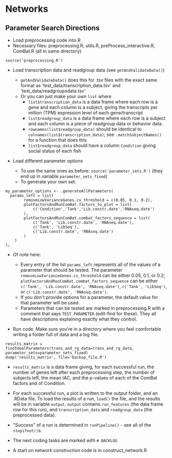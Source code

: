 # Networks

## Parameter Search Directions
- Load preprocessing code into R
- Necessary files: preprocessing.R, utils.R, preProcess_interactive.R, ComBat.R (all in same directory)
~~~
source('preprocessing.R')
~~~

- Load transcription data and readgroup data (see `getAndValidateData()`)
  - `getAndValidateData()` does this for .tsv files with the exact same format as 'test_data/transcription_data.tsv' and 'test_data/readgroupsdata.tsv'
  - Or you can just make your own `list` where
    - `list$transcription_data` is a data frame where each row is a gene and each column is a subject, giving the transcripts per million (TPM) expression level of each gene/transcript
    - `list$readgroup_data` is a data frame where each row is a subject and each column is a piece of readgroup data or behavior data.
    - `rownames(list$readgroup_data)` should be identical to `colnames(list$transcription_data)`; see `.matchSubjectNames()` for a function that does this
    - `list$readgroup_data` should have a column `Condition` giving social status of each fish

- Load different parameter options
  - To use the same ones as before: `source('parameter_sets.R')` (they end up in variable `parameter_sets_fixed`)
  - To generate your own set:
~~~
my_parameter_options <- .generateAllParameters(
  params_left = list(
 		removeLowVarianceGenes.cv_threshold = c(0.05, 0.1, 0.2),
		plotFactorsAndRunComBat.factors_to_plot = list(
			c('Condition','Tank','Lib.constr.date','RNAseq.date')
		),
		plotFactorsAndRunComBat.combat_factors_sequence = list(
			c('Tank', 'Lib.constr.date', 'RNAseq.date'),
			c('Tank', 'LibSeq'),
			c('Lib.constr.date', 'RNAseq.date')
		)
	)
);
~~~
  - Of note here:
    - Every entry of the list `params_left` represents all of the values of a parameter that should be tested. The parameter `removeLowVarianceGenes.cv_threshold` can be either 0.05, 0.1, or 0.2; `plotFactorsAndRunComBat.combat_factors_sequence` can be either `c('Tank', 'Lib.constr.date', 'RNAseq.date')`,  `c('Tank', 'LibSeq')`, or `c('Lib.constr.date', 'RNAseq.date')`.
    - If you don't provide options for a parameter, the default value for that parameter will be used.
    - Parameters that can be tested are marked in preprocessing.R with a comment that says `TEST_PARAMETER` (edit-find for these). They all have descriptions explaining exactly what they control.

- Run code. Make sure you're in a directory where you feel comfortable writing a folder full of data and a log file.
~~~
results_matrix = findIdealParameters(trans_and_rg_data=trans_and_rg_data, parameter_sets=parameter_sets_fixed)
dump('results_matrix', file='backup_file.R')
~~~
  - `results_matrix` is a data frame giving, for each successful run, the number of genes left after each preprocessing step, the number of subjects left, the mean IAC, and the p-values of each of the ComBat factors and of Condition.
  - For each successful run, a plot is written to the output folder, and an .RData file. To load the results of a run, `load()` the file, and the results will be in variable `output`. `output` contains `run_features` (the data frame row for this run), and `transcription_data` and `readgroup_data` (the preprocessed data).
  - "Success" of a run is determined in `runPipeline()` - see all of the `stopifnot()`s.


- The next coding tasks are marked with `# BACKLOG`

- A start on network construction code is in construct_network.R


